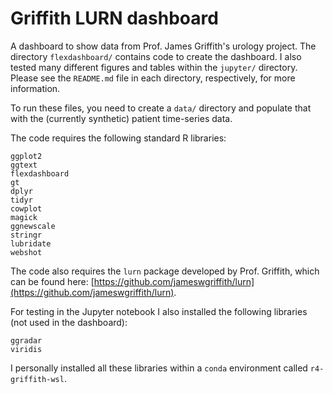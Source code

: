 # Griffith LURN dashboard
A dashboard to show data from Prof. James Griffith's urology project.  The directory `flexdashboard/` contains code to create the dashboard.  I also tested many different figures and tables within the `jupyter/` directory.  Please see the `README.md` file in each directory, respectively, for more information.

To run these files, you need to create a `data/` directory and populate that with the (currently synthetic) patient time-series data.

The code requires the following standard R libraries:
```
ggplot2
ggtext
flexdashboard
gt
dplyr
tidyr
cowplot
magick
ggnewscale
stringr
lubridate
webshot
```

The code also requires the `lurn` package developed by Prof. Griffith, which can be found here: [https://github.com/jameswgriffith/lurn](https://github.com/jameswgriffith/lurn).

For testing in the Jupyter notebook I also installed the following libraries (not used in the dashboard):
```
ggradar 
viridis
```

I personally installed all these libraries within a `conda` environment called `r4-griffith-wsl`.





